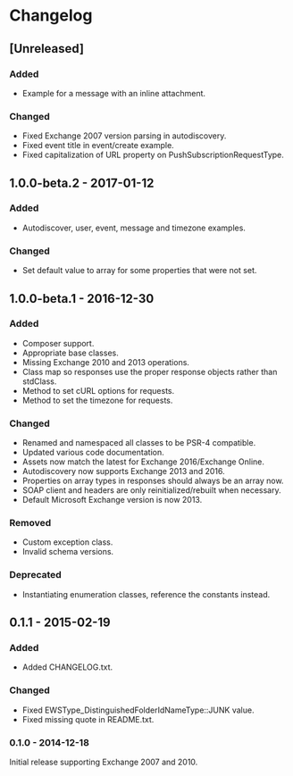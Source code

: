 # Changelog

## [Unreleased]

### Added
- Example for a message with an inline attachment.

### Changed
- Fixed Exchange 2007 version parsing in autodiscovery.
- Fixed event title in event/create example.
- Fixed capitalization of URL property on PushSubscriptionRequestType.

## 1.0.0-beta.2 - 2017-01-12

### Added
- Autodiscover, user, event, message and timezone examples.

### Changed
- Set default value to array for some properties that were not set.

## 1.0.0-beta.1 - 2016-12-30

### Added
- Composer support.
- Appropriate base classes.
- Missing Exchange 2010 and 2013 operations.
- Class map so responses use the proper response objects rather than stdClass.
- Method to set cURL options for requests.
- Method to set the timezone for requests.

### Changed
- Renamed and namespaced all classes to be PSR-4 compatible.
- Updated various code documentation.
- Assets now match the latest for Exchange 2016/Exchange Online.
- Autodiscovery now supports Exchange 2013 and 2016.
- Properties on array types in responses should always be an array now.
- SOAP client and headers are only reinitialized/rebuilt when necessary.
- Default Microsoft Exchange version is now 2013.

### Removed
- Custom exception class.
- Invalid schema versions.

### Deprecated
- Instantiating enumeration classes, reference the constants instead.

## 0.1.1 - 2015-02-19

### Added
- Added CHANGELOG.txt.

### Changed
- Fixed EWSType_DistinguishedFolderIdNameType::JUNK value.
- Fixed missing quote in README.txt.

### 0.1.0 - 2014-12-18

Initial release supporting Exchange 2007 and 2010.
